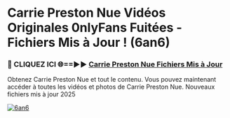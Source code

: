 # Carrie Preston Nue Vidéos Originales 0nlyFans Fuitées - Fichiers Mis à Jour ! (6an6)

<h3>🔴 CLIQUEZ ICI 🌐==►► <a href="https://tinyurl.com/2pmr4ezf" rel="nofollow">Carrie Preston Nue Fichiers Mis à Jour</a></h3>

Obtenez Carrie Preston Nue et tout le contenu. Vous pouvez maintenant accéder à toutes les vidéos et photos de Carrie Preston Nue. Nouveaux fichiers mis à jour 2025

[![6an6](https://i.imgur.com/6SNvagu.gif)](https://tinyurl.com/2pmr4ezf)
